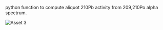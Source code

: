 python function to compute aliquot 210Pb activity from 209,210Po alpha spectrum.

![Asset 3](https://github.com/evan-lahr/210Pb_utilities/assets/61257298/d0a477ff-3355-42b0-90e9-61e4b03469fd)
